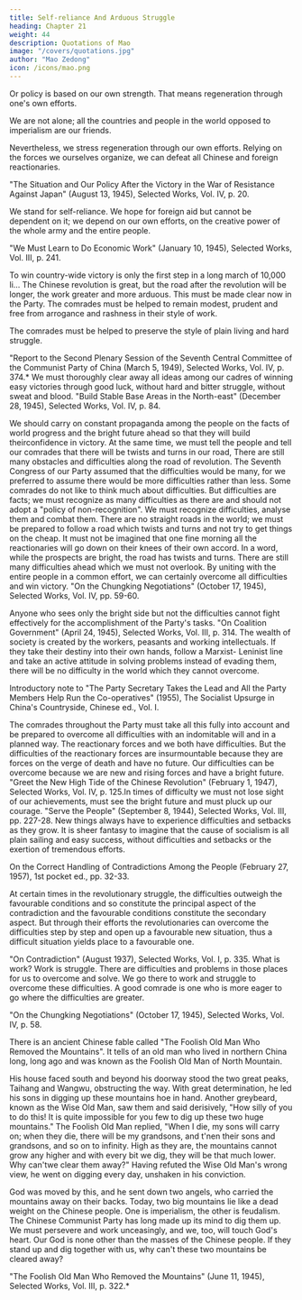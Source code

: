 ```yaml
---
title: Self-reliance And Arduous Struggle
heading: Chapter 21
weight: 44
description: Quotations of Mao
image: "/covers/quotations.jpg"
author: "Mao Zedong"
icon: /icons/mao.png
---
```



Or policy is based on our own strength. That means regeneration through one's own efforts. 

We are not alone; all the countries and people in the world opposed to imperialism are our friends.

Nevertheless, we stress regeneration through our own efforts. Relying on the forces we ourselves organize, we can defeat all Chinese and foreign reactionaries.


"The Situation and Our Policy After the Victory in the War of Resistance Against Japan" (August 13, 1945), Selected Works, Vol. IV, p. 20.


We stand for self-reliance. We hope for foreign aid but cannot be dependent on it; we depend on our own efforts, on the creative power of the whole army and the entire people.

"We Must Learn to Do Economic Work" (January 10, 1945), Selected Works, Vol. III, p. 241.

To win country-wide victory is only the first step in a long march of 10,000 li… The Chinese revolution is great, but the road after the revolution will be longer, the work greater and more arduous. This must be made clear now in the Party. The comrades must be helped to remain modest,
prudent and free from arrogance and rashness in their style of work. 

The comrades must be helped to preserve the style of plain living and hard struggle.

"Report to the Second Plenary Session of the Seventh Central Committee of the
Communist Party of China (March 5, 1949), Selected Works, Vol. IV, p. 374.*
We must thoroughly clear away all ideas among our cadres of winning easy
victories through good luck, without hard and bitter struggle, without sweat
and blood.
"Build Stable Base Areas in the North-east" (December 28, 1945), Selected Works,
Vol. IV, p. 84.

We should carry on constant propaganda among the people on the facts of
world progress and the bright future ahead so that they will build theirconfidence in victory. At the same time, we must tell the people and tell our
comrades that there will be twists and turns in our road, There are still many
obstacles and difficulties along the road of revolution. The Seventh Congress
of our Party assumed that the difficulties would be many, for we preferred to
assume there would be more difficulties rather than less. Some comrades do
not like to think much about difficulties. But difficulties are facts; we must
recognize as many difficulties as there are and should not adopt a "policy of
non-recognition". We must recognize difficulties, analyse them and combat
them. There are no straight roads in the world; we must be prepared to follow
a road which twists and turns and not try to get things on the cheap. It must
not be imagined that one fine morning all the reactionaries will go down on
their knees of their own accord. In a word, while the prospects are bright, the
road has twists and turns. There are still many difficulties ahead which we
must not overlook. By uniting with the entire people in a common effort, we
can certainly overcome all difficulties and win victory.
"On the Chungking Negotiations" (October 17, 1945), Selected Works, Vol. IV, pp.
59-60.

Anyone who sees only the bright side but not the difficulties cannot fight
effectively for the accomplishment of the Party's tasks.
"On Coalition Government" (April 24, 1945), Selected Works, Vol. III, p. 314.
The wealth of society is created by the workers, peasants and working
intellectuals. If they take their destiny into their own hands, follow a Marxist-
Leninist line and take an active attitude in solving problems instead of
evading them, there will be no difficulty in the world which they cannot
overcome.

Introductory note to "The Party Secretary Takes the Lead and All the Party Members
Help Run the Co-operatives" (1955), The Socialist Upsurge in China's Countryside,
Chinese ed., Vol. I.

The comrades throughout the Party must take all this fully into account and
be prepared to overcome all difficulties with an indomitable will and in a
planned way. The reactionary forces and we both have difficulties. But the
difficulties of the reactionary forces are insurmountable because they are
forces on the verge of death and have no future. Our difficulties can be
overcome because we are new and rising forces and have a bright future.
"Greet the New High Tide of the Chinese Revolution" (February 1, 1947), Selected
Works, Vol. IV, p. 125.In times of difficulty we must not lose sight of our achievements, must see
the bright future and must pluck up our courage.
"Serve the People" (September 8, 1944), Selected Works, Vol. III, pp. 227-28.
New things always have to experience difficulties and setbacks as they grow.
It is sheer fantasy to imagine that the cause of socialism is all plain sailing
and easy success, without difficulties and setbacks or the exertion of
tremendous efforts.

On the Correct Handling of Contradictions Among the People (February 27, 1957),
1st pocket ed., pp. 32-33.

At certain times in the revolutionary struggle, the difficulties outweigh the
favourable conditions and so constitute the principal aspect of the
contradiction and the favourable conditions constitute the secondary aspect.
But through their efforts the revolutionaries can overcome the difficulties step
by step and open up a favourable new situation, thus a difficult situation
yields place to a favourable one.

"On Contradiction" (August 1937), Selected Works, Vol. I, p. 335.
What is work? Work is struggle. There are difficulties and problems in those
places for us to overcome and solve. We go there to work and struggle to
overcome these difficulties. A good comrade is one who is more eager to go
where the difficulties are greater.

"On the Chungking Negotiations" (October 17, 1945), Selected Works, Vol. IV, p. 58.

There is an ancient Chinese fable called "The Foolish Old Man Who Removed the Mountains". It tells of an old man who lived in northern China long, long ago and was known as the Foolish Old Man of North Mountain. 

His house faced south and beyond his doorway stood the two great peaks, Taihang and Wangwu, obstructing the way. With great determination, he led his sons in digging up these mountains hoe in hand. Another greybeard, known as the Wise Old Man, saw them and said derisively, "How silly of you
to do this! It is quite impossible for you few to dig up these two huge
mountains." The Foolish Old Man replied, "When I die, my sons will carry
on; when they die, there will be my grandsons, and t'nen their sons and
grandsons, and so on to infinity. High as they are, the mountains cannot grow
any higher and with every bit we dig, they will be that much lower. Why can'twe clear them away?" Having refuted the Wise Old Man's wrong view, he
went on digging every day, unshaken in his conviction. 

God was moved by
this, and he sent down two angels, who carried the mountains away on their
backs. Today, two big mountains lie like a dead weight on the Chinese
people. One is imperialism, the other is feudalism. The Chinese Communist
Party has long made up its mind to dig them up. We must persevere and work
unceasingly, and we, too, will touch God's heart. Our God is none other than
the masses of the Chinese people. If they stand up and dig together with us,
why can't these two mountains be cleared away?

"The Foolish Old Man Who Removed the Mountains" (June 11, 1945), Selected
Works, Vol. III, p. 322.*

